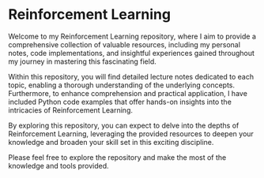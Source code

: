 # Reinforcement Learning

Welcome to my Reinforcement Learning repository, where I aim to provide a comprehensive collection of valuable resources, including my personal notes, code implementations, and insightful experiences gained throughout my journey in mastering this fascinating field.

Within this repository, you will find detailed lecture notes dedicated to each topic, enabling a thorough understanding of the underlying concepts. Furthermore, to enhance comprehension and practical application, I have included Python code examples that offer hands-on insights into the intricacies of Reinforcement Learning.

By exploring this repository, you can expect to delve into the depths of Reinforcement Learning, leveraging the provided resources to deepen your knowledge and broaden your skill set in this exciting discipline.

Please feel free to explore the repository and make the most of the knowledge and tools provided.
